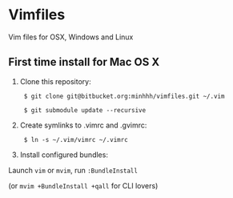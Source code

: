 Vimfiles
========

Vim files for OSX, Windows and Linux


## First time install for Mac OS X
1. Clone this repository:

        $ git clone git@bitbucket.org:minhhh/vimfiles.git ~/.vim

        $ git submodule update --recursive

2. Create symlinks to .vimrc and .gvimrc:

        $ ln -s ~/.vim/vimrc ~/.vimrc

3. Install configured bundles:

Launch `vim` or `mvim`, run `:BundleInstall`

(or `mvim +BundleInstall +qall` for CLI lovers)
